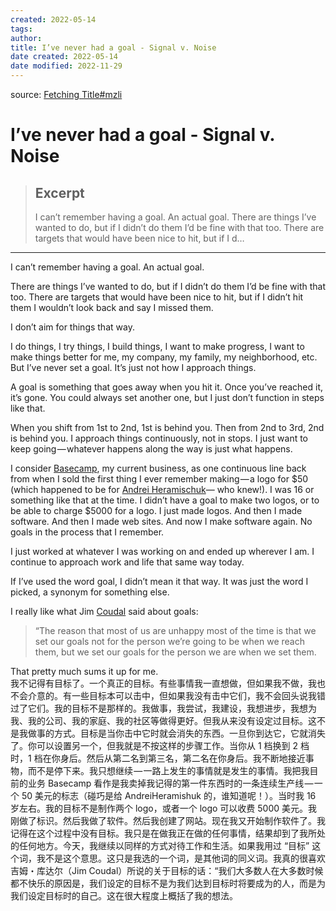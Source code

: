 ```yaml
---
created: 2022-05-14
tags:
author: 
title: I’ve never had a goal - Signal v. Noise
date created: 2022-05-14
date modified: 2022-11-29
---
```


source:  [Fetching Title#mzli](https://m.signalvnoise.com/ive-never-had-a-goal/)


# I’ve never had a goal - Signal v. Noise

> ## Excerpt
> I can’t remember having a goal. An actual goal. There are things I’ve wanted to do, but if I didn’t do them I’d be fine with that too. There are targets that would have been nice to hit, but if I d…

---

I can’t remember having a goal. An actual goal.

There are things I’ve wanted to do, but if I didn’t do them I’d be fine with that too. There are targets that would have been nice to hit, but if I didn’t hit them I wouldn’t look back and say I missed them.

I don’t aim for things that way.

I do things, I try things, I build things, I want to make progress, I want to make things better for me, my company, my family, my neighborhood, etc. But I’ve never set a goal. It’s just not how I approach things.

A goal is something that goes away when you hit it. Once you’ve reached it, it’s gone. You could always set another one, but I just don’t function in steps like that.

When you shift from 1st to 2nd, 1st is behind you. Then from 2nd to 3rd, 2nd is behind you. I approach things continuously, not in stops. I just want to keep going — whatever happens along the way is just what happens.

I consider [Basecamp](http://basecamp.com/), my current business, as one continuous line back from when I sold the first thing I ever remember making — a logo for $50 (which happened to be for [Andrei Heramischuk](https://www.linkedin.com/in/andreiherasimchuk)— who knew!). I was 16 or something like that at the time. I didn’t have a goal to make two logos, or to be able to charge $5000 for a logo. I just made logos. And then I made software. And then I made web sites. And now I make software again. No goals in the process that I remember.

I just worked at whatever I was working on and ended up wherever I am. I continue to approach work and life that same way today.

If I’ve used the word goal, I didn’t mean it that way. It was just the word I picked, a synonym for something else.

I really like what Jim [Coudal](http://coudal.com/) said about goals:

> “The reason that most of us are unhappy most of the time is that we set our goals not for the person we’re going to be when we reach them, but we set our goals for the person we are when we set them.

That pretty much sums it up for me.  
我不记得有目标了。一个真正的目标。有些事情我一直想做，但如果我不做，我也不会介意的。有一些目标本可以击中，但如果我没有击中它们，我不会回头说我错过了它们。我的目标不是那样的。我做事，我尝试，我建设，我想进步，我想为我、我的公司、我的家庭、我的社区等做得更好。但我从来没有设定过目标。这不是我做事的方式。目标是当你击中它时就会消失的东西。一旦你到达它，它就消失了。你可以设置另一个，但我就是不按这样的步骤工作。当你从 1 档换到 2 档时，1 档在你身后。然后从第二名到第三名，第二名在你身后。我不断地接近事物，而不是停下来。我只想继续 — 一路上发生的事情就是发生的事情。我把我目前的业务 Basecamp 看作是我卖掉我记得的第一件东西时的一条连续生产线 — 一个 50 美元的标志（碰巧是给 AndreiHeramishuk 的，谁知道呢！）。当时我 16 岁左右。我的目标不是制作两个 logo，或者一个 logo 可以收费 5000 美元。我刚做了标识。然后我做了软件。然后我创建了网站。现在我又开始制作软件了。我记得在这个过程中没有目标。我只是在做我正在做的任何事情，结果却到了我所处的任何地方。今天，我继续以同样的方式对待工作和生活。如果我用过 “目标” 这个词，我不是这个意思。这只是我选的一个词，是其他词的同义词。我真的很喜欢吉姆・库达尔（Jim Coudal）所说的关于目标的话：“我们大多数人在大多数时候都不快乐的原因是，我们设定的目标不是为我们达到目标时将要成为的人，而是为我们设定目标时的自己。这在很大程度上概括了我的想法。
